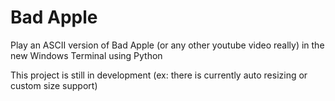 # Bad Apple
Play an ASCII version of Bad Apple (or any other youtube video really) in the new Windows Terminal using Python

This project is still in development (ex: there is currently auto resizing or custom size support)
